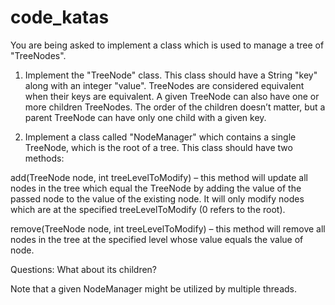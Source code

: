# code_katas


You are being asked to implement a class which is used to manage a tree of "TreeNodes".

1. Implement the "TreeNode" class. This class should have a String "key" along with an integer "value". TreeNodes are considered equivalent when their keys are equivalent. A given TreeNode can also have one or more children TreeNodes. The order of the children doesn’t matter, but a parent TreeNode can have only one child with a given key.

2. Implement a class called "NodeManager" which contains a single TreeNode, which is the root of a tree. This class should have two methods:

add(TreeNode node, int treeLevelToModify) – this method will update all nodes in the tree which equal the TreeNode by adding the value of the passed node to the value of the existing node. It will only modify nodes which are at the specified treeLevelToModify (0 refers to the root).

remove(TreeNode node, int treeLevelToModify) – this method will remove all nodes in the tree at the specified level whose value equals the value of node.

Questions: What about its children?

Note that a given NodeManager might be utilized by multiple threads.
